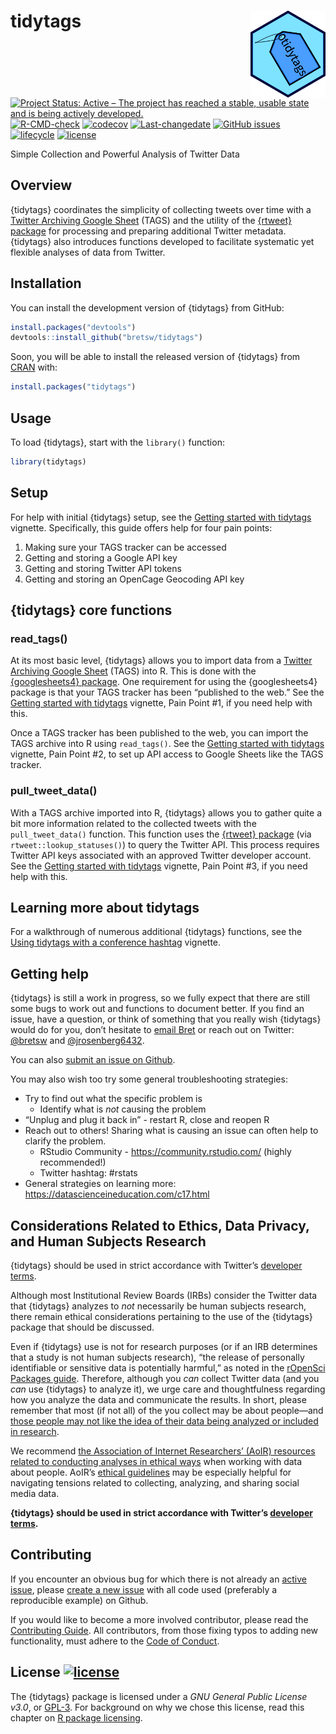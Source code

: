 
<!-- README.md is generated from README.Rmd. Please edit that file -->

# tidytags <img src="man/figures/tidytags-logo.png" align="right" width="120" />

<!-- badges: start -->

[![Project Status: Active – The project has reached a stable, usable
state and is being actively
developed.](https://www.repostatus.org/badges/latest/active.svg)](https://www.repostatus.org/#active)
[![R-CMD-check](https://github.com/bretsw/tidytags/workflows/R-CMD-check/badge.svg)](https://github.com/bretsw/tidytags/actions)
[![codecov](https://codecov.io/gh/bretsw/tidytags/branch/master/graph/badge.svg)](https://codecov.io/gh/bretsw/tidytags)
[![Last-changedate](https://img.shields.io/github/last-commit/bretsw/tidytags.svg)](https://github.com/bretsw/tidytags/commits/main)
[![GitHub
issues](https://img.shields.io/github/issues/bretsw/tidytags.svg?style=popout)](https://github.com/bretsw/tidytags/issues/)
[![lifecycle](https://img.shields.io/badge/lifecycle-maturing-blue.svg)](https://www.tidyverse.org/lifecycle/#maturing)
[![license](https://img.shields.io/badge/license-GPL3-9cf.svg)](https://www.gnu.org/licenses/gpl.html)
<!-- badges: end -->

Simple Collection and Powerful Analysis of Twitter Data

## Overview

{tidytags} coordinates the simplicity of collecting tweets over time
with a [Twitter Archiving Google Sheet](https://tags.hawksey.info/)
(TAGS) and the utility of the [{rtweet}
package](https://docs.ropensci.org/rtweet/index.html) for processing and
preparing additional Twitter metadata. {tidytags} also introduces
functions developed to facilitate systematic yet flexible analyses of
data from Twitter.

## Installation

You can install the development version of {tidytags} from GitHub:

``` r
install.packages("devtools")
devtools::install_github("bretsw/tidytags")
```

Soon, you will be able to install the released version of {tidytags}
from [CRAN](https://CRAN.R-project.org) with:

``` r
install.packages("tidytags")
```

## Usage

To load {tidytags}, start with the `library()` function:

``` r
library(tidytags)
```

## Setup

For help with initial {tidytags} setup, see the [Getting started with
tidytags](https://bretsw.github.io/tidytags/articles/setup.html)
vignette. Specifically, this guide offers help for four pain points:

1.  Making sure your TAGS tracker can be accessed
2.  Getting and storing a Google API key
3.  Getting and storing Twitter API tokens
4.  Getting and storing an OpenCage Geocoding API key

## {tidytags} core functions

### read\_tags()

At its most basic level, {tidytags} allows you to import data from a
[Twitter Archiving Google Sheet](https://tags.hawksey.info/) (TAGS) into
R. This is done with the [{googlesheets4}
package](https://CRAN.R-project.org/package=googlesheets4). One
requirement for using the {googlesheets4} package is that your TAGS
tracker has been “published to the web.” See the [Getting started with
tidytags](https://bretsw.github.io/tidytags/articles/setup.html)
vignette, Pain Point \#1, if you need help with this.

Once a TAGS tracker has been published to the web, you can import the
TAGS archive into R using `read_tags()`. See the [Getting started with
tidytags](https://bretsw.github.io/tidytags/articles/setup.html)
vignette, Pain Point \#2, to set up API access to Google Sheets like the
TAGS tracker.

### pull\_tweet\_data()

With a TAGS archive imported into R, {tidytags} allows you to gather
quite a bit more information related to the collected tweets with the
`pull_tweet_data()` function. This function uses the [{rtweet}
package](https://docs.ropensci.org/rtweet/index.html) (via
`rtweet::lookup_statuses()`) to query the Twitter API. This process
requires Twitter API keys associated with an approved Twitter developer
account. See the [Getting started with
tidytags](https://bretsw.github.io/tidytags/articles/setup.html)
vignette, Pain Point \#3, if you need help with this.

## Learning more about tidytags

For a walkthrough of numerous additional {tidytags} functions, see the
[Using tidytags with a conference
hashtag](https://bretsw.github.io/tidytags/articles/tidytags-with-conf-hashtags.html)
vignette.

## Getting help

{tidytags} is still a work in progress, so we fully expect that there
are still some bugs to work out and functions to document better. If you
find an issue, have a question, or think of something that you really
wish {tidytags} would do for you, don’t hesitate to [email
Bret](mailto:bret@bretsw.com) or reach out on Twitter:
[@bretsw](https://twitter.com/bretsw) and
[@jrosenberg6432](https://twitter.com/jrosenberg6432).

You can also [submit an issue on
Github](https://github.com/bretsw/tidytags/issues/).

You may also wish too try some general troubleshooting strategies:

-   Try to find out what the specific problem is
    -   Identify what is *not* causing the problem
-   “Unplug and plug it back in” - restart R, close and reopen R
-   Reach out to others! Sharing what is causing an issue can often help
    to clarify the problem.
    -   RStudio Community - <https://community.rstudio.com/> (highly
        recommended!)
    -   Twitter hashtag: \#rstats
-   General strategies on learning more:
    <https://datascienceineducation.com/c17.html>

## Considerations Related to Ethics, Data Privacy, and Human Subjects Research

{tidytags} should be used in strict accordance with Twitter’s [developer
terms](https://developer.twitter.com/en/developer-terms/more-on-restricted-use-cases).

Although most Institutional Review Boards (IRBs) consider the Twitter
data that {tidytags} analyzes to *not* necessarily be human subjects
research, there remain ethical considerations pertaining to the use of
the {tidytags} package that should be discussed.

Even if {tidytags} use is not for research purposes (or if an IRB
determines that a study is not human subjects research), “the release of
personally identifiable or sensitive data is potentially harmful,” as
noted in the [rOpenSci Packages
guide](https://devguide.ropensci.org/policies.html#ethics-data-privacy-and-human-subjects-research).
Therefore, although you *can* collect Twitter data (and you *can* use
{tidytags} to analyze it), we urge care and thoughtfulness regarding how
you analyze the data and communicate the results. In short, please
remember that most (if not all) of the you collect may be about
people—and [those people may not like the idea of their data being
analyzed or included in
research](https://journals.sagepub.com/doi/full/10.1177/2056305118763366).

We recommend [the Association of Internet Researchers’ (AoIR) resources
related to conducting analyses in ethical
ways](https://aoir.org/ethics/) when working with data about people.
AoIR’s [ethical guidelines](https://aoir.org/reports/ethics3.pdf) may be
especially helpful for navigating tensions related to collecting,
analyzing, and sharing social media data.

**{tidytags} should be used in strict accordance with Twitter’s
[developer
terms](https://developer.twitter.com/en/developer-terms/more-on-restricted-use-cases).**

## Contributing

If you encounter an obvious bug for which there is not already an
[active issue](https://github.com/bretsw/tidytags/issues), please
[create a new issue](https://github.com/bretsw/tidytags/issues/new) with
all code used (preferably a reproducible example) on Github.

If you would like to become a more involved contributor, please read the
[Contributing
Guide](https://github.com/bretsw/tidytags/blob/master/CONTRIBUTING.md).
All contributors, from those fixing typos to adding new functionality,
must adhere to the [Code of
Conduct](https://github.com/bretsw/tidytags/blob/master/CODE_OF_CONDUCT.md).

## License [![license](https://img.shields.io/badge/license-GPL3-9cf.svg)](https://www.gnu.org/licenses/gpl.html)

The {tidytags} package is licensed under a *GNU General Public License
v3.0*, or [GPL-3](https://choosealicense.com/licenses/lgpl-3.0/). For
background on why we chose this license, read this chapter on [R package
licensing](https://r-pkgs.org/license.html).
